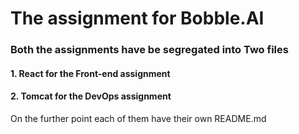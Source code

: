 # The assignment for Bobble.AI

### Both the assignments have be segregated into Two files
#### 1. React for the Front-end assignment
#### 2. Tomcat for the DevOps assignment

On the further point each of them have their own README.md